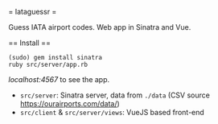 = Iataguessr = 

Guess IATA airport codes. Web app in Sinatra and Vue.

== Install ==

```
(sudo) gem install sinatra
ruby src/server/app.rb
```

*localhost:4567* to see the app.


* `src/server`: Sinatra server, data from `./data` (CSV source https://ourairports.com/data/)
* `src/client` & `src/server/views`: VueJS based front-end
